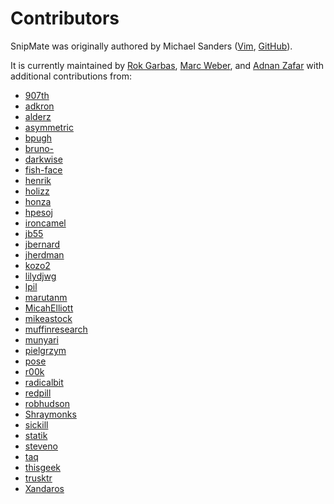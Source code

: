 # Contributors #

SnipMate was originally authored by Michael Sanders
([Vim](http://www.vim.org/account/profile.php?user_id=16544),
[GitHub](https://github.com/msanders)).

It is currently maintained by [Rok Garbas](rok@garbas.si), [Marc
Weber](marco-oweber@gmx.de), and [Adnan Zafar](https://github.com/ajzafar) with
additional contributions from:

* [907th](https://github.com/907th)
* [adkron](https://github.com/adkron)
* [alderz](https://github.com/alderz)
* [asymmetric](https://github.com/asymmetric)
* [bpugh](https://github.com/bpugh)
* [bruno-](https://github.com/bruno-)
* [darkwise](https://github.com/darkwise)
* [fish-face](https://github.com/fish-face)
* [henrik](https://github.com/henrik)
* [holizz](https://github.com/holizz)
* [honza](https://github.com/honza)
* [hpesoj](https://github.com/hpesoj)
* [ironcamel](https://github.com/ironcamel)
* [jb55](https://github.com/jb55)
* [jbernard](https://github.com/jbernard)
* [jherdman](https://github.com/jherdman)
* [kozo2](https://github.com/kozo2)
* [lilydjwg](https://github.com/lilydjwg)
* [lpil](https://github.com/lpil)
* [marutanm](https://github.com/marutanm)
* [MicahElliott](https://github.com/MicahElliott)
* [mikeastock](https://github.com/mikeastock)
* [muffinresearch](https://github.com/muffinresearch)
* [munyari](https://github.com/munyari)
* [pielgrzym](https://github.com/pielgrzym)
* [pose](https://github.com/pose)
* [r00k](https://github.com/r00k)
* [radicalbit](https://github.com/radicalbit)
* [redpill](https://github.com/redpill)
* [robhudson](https://github.com/robhudson)
* [Shraymonks](https://github.com/shraymonks)
* [sickill](https://github.com/sickill)
* [statik](https://github.com/statik)
* [steveno](https://github.com/steveno)
* [taq](https://github.com/taq)
* [thisgeek](https://github.com/thisgeek)
* [trusktr](https://github.com/trusktr)
* [Xandaros](https://github.com/Xandaros)
